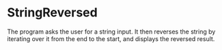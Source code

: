 # StringReversed
The program asks the user for a string input. It then reverses the string by iterating over it from the end to the start, and displays the reversed result.
